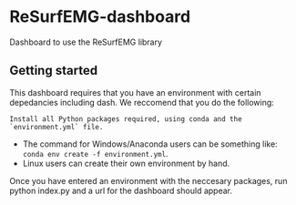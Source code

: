 # ReSurfEMG-dashboard

Dashboard to use the ReSurfEMG library

## Getting started

This dashboard requires that you have an environment with certain depedancies including dash. We reccomend that you do the following:

    Install all Python packages required, using conda and the
    `environment.yml` file.
   * The command for Windows/Anaconda users can be something like:
     `conda env create -f environment.yml`.
   * Linux users can create their own environment by hand.

Once you have entered an environment with the neccesary packages, run python index.py and a url for the dashboard should appear. 
